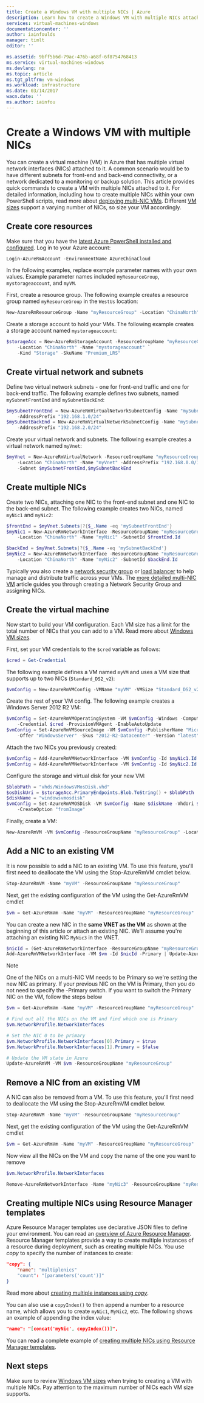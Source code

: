 ```yaml
---
title: Create a Windows VM with multiple NICs | Azure
description: Learn how to create a Windows VM with multiple NICs attached to it using Azure PowerShell or Resource Manager templates.
services: virtual-machines-windows
documentationcenter: ''
author: iainfoulds
manager: timlt
editor: ''

ms.assetid: 9bff5b6d-79ac-476b-a68f-6f8754768413
ms.service: virtual-machines-windows
ms.devlang: na
ms.topic: article
ms.tgt_pltfrm: vm-windows
ms.workload: infrastructure
ms.date: 03/14/2017
wacn.date: ''
ms.author: iainfou
---
```


# Create a Windows VM with multiple NICs
You can create a virtual machine (VM) in Azure that has multiple virtual network interfaces (NICs) attached to it. A common scenario would be to have different subnets for front-end and back-end connectivity, or a network dedicated to a monitoring or backup solution. This article provides quick commands to create a VM with multiple NICs attached to it. For detailed information, including how to create multiple NICs within your own PowerShell scripts, read more about [deploying multi-NIC VMs](../virtual-network/virtual-network-deploy-multinic-arm-ps.md). Different [VM sizes](virtual-machines-windows-sizes.md?toc=%2fazure%2fvirtual-machines%2fwindows%2ftoc.json) support a varying number of NICs, so size your VM accordingly.

## Create core resources
Make sure that you have the [latest Azure PowerShell installed and configured](https://docs.microsoft.com/powershell/azureps-cmdlets-docs). Log in to your Azure account:

```powershell
Login-AzureRmAccount -EnvironmentName AzureChinaCloud
```

In the following examples, replace example parameter names with your own values. Example parameter names included `myResourceGroup`, `mystorageaccount`, and `myVM`.

First, create a resource group. The following example creates a resource group named `myResourceGroup` in the `WestUs` location:

```powershell
New-AzureRmResourceGroup -Name "myResourceGroup" -Location "ChinaNorth"
```

Create a storage account to hold your VMs. The following example creates a storage account named `mystorageaccount`:

```powershell
$storageAcc = New-AzureRmStorageAccount -ResourceGroupName "myResourceGroup" `
    -Location "ChinaNorth" -Name "mystorageaccount" `
    -Kind "Storage" -SkuName "Premium_LRS" 
```

## Create virtual network and subnets
Define two virtual network subnets - one for front-end traffic and one for back-end traffic. The following example defines two subnets, named `mySubnetFrontEnd` and `mySubnetBackEnd`:

```powershell
$mySubnetFrontEnd = New-AzureRmVirtualNetworkSubnetConfig -Name "mySubnetFrontEnd" `
    -AddressPrefix "192.168.1.0/24"
$mySubnetBackEnd = New-AzureRmVirtualNetworkSubnetConfig -Name "mySubnetBackEnd" `
    -AddressPrefix "192.168.2.0/24"
```

Create your virtual network and subnets. The following example creates a virtual network named `myVnet`:

```powershell
$myVnet = New-AzureRmVirtualNetwork -ResourceGroupName "myResourceGroup" `
    -Location "ChinaNorth" -Name "myVnet" -AddressPrefix "192.168.0.0/16" `
    -Subnet $mySubnetFrontEnd,$mySubnetBackEnd
```

## Create multiple NICs
Create two NICs, attaching one NIC to the front-end subnet and one NIC to the back-end subnet. The following example creates two NICs, named `myNic1` and `myNic2`:

```powershell
$frontEnd = $myVnet.Subnets|?{$_.Name -eq 'mySubnetFrontEnd'}
$myNic1 = New-AzureRmNetworkInterface -ResourceGroupName "myResourceGroup" `
    -Location "ChinaNorth" -Name "myNic1" -SubnetId $frontEnd.Id

$backEnd = $myVnet.Subnets|?{$_.Name -eq 'mySubnetBackEnd'}
$myNic2 = New-AzureRmNetworkInterface -ResourceGroupName "myResourceGroup" `
    -Location "ChinaNorth" -Name "myNic2" -SubnetId $backEnd.Id
```

Typically you also create a [network security group](../virtual-network/virtual-networks-nsg.md) or [load balancer](../load-balancer/load-balancer-overview.md) to help manage and distribute traffic across your VMs. The [more detailed multi-NIC VM](../virtual-network/virtual-network-deploy-multinic-arm-ps.md) article guides you through creating a Network Security Group and assigning NICs.

## Create the virtual machine
Now start to build your VM configuration. Each VM size has a limit for the total number of NICs that you can add to a VM. Read more about [Windows VM sizes](virtual-machines-windows-sizes.md?toc=%2fazure%2fvirtual-machines%2fwindows%2ftoc.json). 

First, set your VM credentials to the `$cred` variable as follows:

```powershell
$cred = Get-Credential
```

The following example defines a VM named `myVM` and uses a VM size that supports up to two NICs (`Standard_DS2_v2`):

```powershell
$vmConfig = New-AzureRmVMConfig -VMName "myVM" -VMSize "Standard_DS2_v2"
```

Create the rest of your VM config. The following example creates a Windows Server 2012 R2 VM:

```powershell
$vmConfig = Set-AzureRmVMOperatingSystem -VM $vmConfig -Windows -ComputerName "myVM" `
    -Credential $cred -ProvisionVMAgent -EnableAutoUpdate
$vmConfig = Set-AzureRmVMSourceImage -VM $vmConfig -PublisherName "MicrosoftWindowsServer" `
    -Offer "WindowsServer" -Skus "2012-R2-Datacenter" -Version "latest"
```

Attach the two NICs you previously created:

```powershell
$vmConfig = Add-AzureRmVMNetworkInterface -VM $vmConfig -Id $myNic1.Id -Primary
$vmConfig = Add-AzureRmVMNetworkInterface -VM $vmConfig -Id $myNic2.Id
```

Configure the storage and virtual disk for your new VM:

```powershell
$blobPath = "vhds/WindowsVMosDisk.vhd"
$osDiskUri = $storageAcc.PrimaryEndpoints.Blob.ToString() + $blobPath
$diskName = "windowsvmosdisk"
$vmConfig = Set-AzureRmVMOSDisk -VM $vmConfig -Name $diskName -VhdUri $osDiskUri `
    -CreateOption "fromImage"
```

Finally, create a VM:

```powershell
New-AzureRmVM -VM $vmConfig -ResourceGroupName "myResourceGroup" -Location "ChinaNorth"
```

## Add a NIC to an existing VM

It is now possible to add a NIC to an existing VM. To use this feature, you'll first need to deallocate the VM using the Stop-AzureRmVM cmdlet below.

```powershell
Stop-AzureRmVM -Name "myVM" -ResourceGroupName "myResourceGroup"
```

Next, get the existing configuration of the VM using the Get-AzureRmVM cmdlet

```powershell
$vm = Get-AzureRmVm -Name "myVM" -ResourceGroupName "myResourceGroup"
```

You can create a new NIC in the **same VNET as the VM** as shown at the beginning of this article or attach an existing NIC. We'll assume you're attaching an existing NIC `MyNic3` in the VNET. 

```powershell
$nicId = (Get-AzureRmNetworkInterface -ResourceGroupName "myResourceGroup" -Name "MyNic3").Id
Add-AzureRmVMNetworkInterface -VM $vm -Id $nicId -Primary | Update-AzureRmVm -ResourceGroupName "myResourceGroup"
```

> [!NOTE]
> One of the NICs on a multi-NIC VM needs to be Primary so we're setting the new NIC as primary. If your previous NIC on the VM is Primary, then you do not need to specify the -Primary switch. If you want to switch the Primary NIC on the VM, follow the steps below

```powershell
$vm = Get-AzureRmVm -Name "myVM" -ResourceGroupName "myResourceGroup"

# Find out all the NICs on the VM and find which one is Primary
$vm.NetworkProfile.NetworkInterfaces

# Set the NIC 0 to be primary
$vm.NetworkProfile.NetworkInterfaces[0].Primary = $true
$vm.NetworkProfile.NetworkInterfaces[1].Primary = $false

# Update the VM state in Azure
Update-AzureRmVM -VM $vm -ResourceGroupName "myResourceGroup"
```

## Remove a NIC from an existing VM

A NIC can also be removed from a VM. To use this feature, you'll first need to deallocate the VM using the Stop-AzureRmVM cmdlet below.

```powershell
Stop-AzureRmVM -Name "myVM" -ResourceGroupName "myResourceGroup"
```

Next, get the existing configuration of the VM using the Get-AzureRmVM cmdlet

```powershell
$vm = Get-AzureRmVm -Name "myVM" -ResourceGroupName "myResourceGroup"
```

Now view all the NICs on the VM and copy the name of the one you want to remove

```powershell
$vm.NetworkProfile.NetworkInterfaces

Remove-AzureRmNetworkInterface -Name "myNic3" -ResourceGroupName "myResourceGroup"
```

## Creating multiple NICs using Resource Manager templates
Azure Resource Manager templates use declarative JSON files to define your environment. You can read an [overview of Azure Resource Manager](../azure-resource-manager/resource-group-overview.md). Resource Manager templates provide a way to create multiple instances of a resource during deployment, such as creating multiple NICs. You use *copy* to specify the number of instances to create:

```json
"copy": {
    "name": "multiplenics"
    "count": "[parameters('count')]"
}
```

Read more about [creating multiple instances using *copy*](../azure-resource-manager/resource-group-create-multiple.md). 

You can also use a `copyIndex()` to then append a number to a resource name, which allows you to create `myNic1`, `MyNic2`, etc. The following shows an example of appending the index value:

```json
"name": "[concat('myNic', copyIndex())]", 
```

You can read a complete example of [creating multiple NICs using Resource Manager templates](../virtual-network/virtual-network-deploy-multinic-arm-template.md).

## Next steps
Make sure to review [Windows VM sizes](virtual-machines-windows-sizes.md?toc=%2fazure%2fvirtual-machines%2fwindows%2ftoc.json) when trying to creating a VM with multiple NICs. Pay attention to the maximum number of NICs each VM size supports.